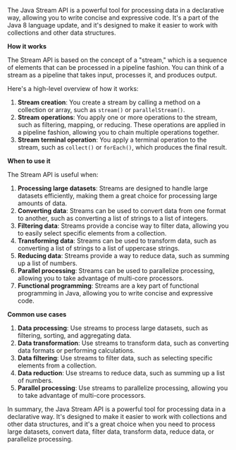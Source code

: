 The Java Stream API is a powerful tool for processing data in a declarative way, allowing you to write concise and expressive code. It's a part of the Java 8 language update, and it's designed to make it easier to work with collections and other data structures.

**How it works**

The Stream API is based on the concept of a "stream," which is a sequence of elements that can be processed in a pipeline fashion. You can think of a stream as a pipeline that takes input, processes it, and produces output.

Here's a high-level overview of how it works:

1. **Stream creation**: You create a stream by calling a method on a collection or array, such as `stream()` or `parallelStream()`.
2. **Stream operations**: You apply one or more operations to the stream, such as filtering, mapping, or reducing. These operations are applied in a pipeline fashion, allowing you to chain multiple operations together.
3. **Stream terminal operation**: You apply a terminal operation to the stream, such as `collect()` or `forEach()`, which produces the final result.

**When to use it**

The Stream API is useful when:

1. **Processing large datasets**: Streams are designed to handle large datasets efficiently, making them a great choice for processing large amounts of data.
2. **Converting data**: Streams can be used to convert data from one format to another, such as converting a list of strings to a list of integers.
3. **Filtering data**: Streams provide a concise way to filter data, allowing you to easily select specific elements from a collection.
4. **Transforming data**: Streams can be used to transform data, such as converting a list of strings to a list of uppercase strings.
5. **Reducing data**: Streams provide a way to reduce data, such as summing up a list of numbers.
6. **Parallel processing**: Streams can be used to parallelize processing, allowing you to take advantage of multi-core processors.
7. **Functional programming**: Streams are a key part of functional programming in Java, allowing you to write concise and expressive code.

**Common use cases**

1. **Data processing**: Use streams to process large datasets, such as filtering, sorting, and aggregating data.
2. **Data transformation**: Use streams to transform data, such as converting data formats or performing calculations.
3. **Data filtering**: Use streams to filter data, such as selecting specific elements from a collection.
4. **Data reduction**: Use streams to reduce data, such as summing up a list of numbers.
5. **Parallel processing**: Use streams to parallelize processing, allowing you to take advantage of multi-core processors.

In summary, the Java Stream API is a powerful tool for processing data in a declarative way. It's designed to make it easier to work with collections and other data structures, and it's a great choice when you need to process large datasets, convert data, filter data, transform data, reduce data, or parallelize processing.
